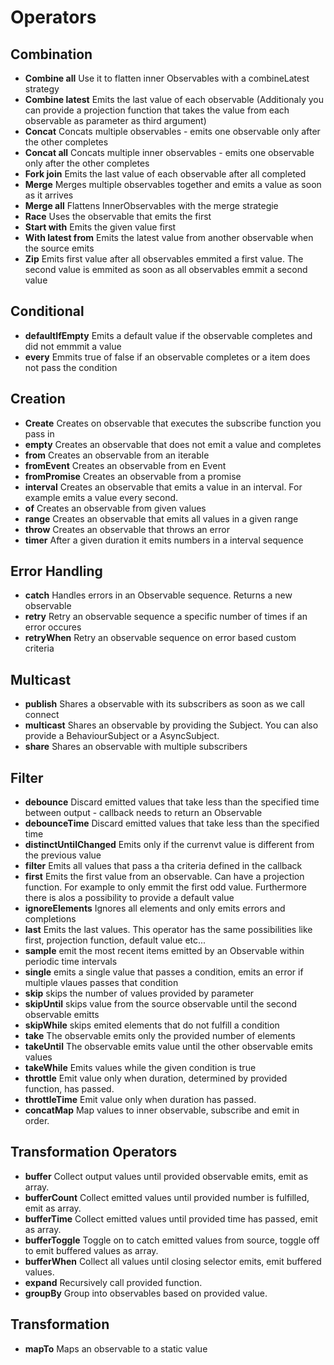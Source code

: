 # Operators
## Combination

- **Combine all** Use it to flatten inner Observables with a combineLatest strategy
- **Combine latest** Emits the last value of each observable (Additionaly you can provide a projection function that takes the value from each observable as parameter as third argument)
- **Concat** Concats multiple observables - emits one observable only after the other completes
- **Concat all** Concats multiple inner observables - emits one observable only after the other completes
- **Fork join** Emits the last value of each observable after all completed
- **Merge** Merges multiple observables together and emits a value as soon as it arrives
- **Merge all** Flattens InnerObservables with the merge strategie
- **Race** Uses the observable that emits the first
- **Start with** Emits the given value first
- **With latest from** Emits the latest value from another observable when the source emits
- **Zip** Emits first value after all observables emmited a first value. The second value is emmited as soon as all observables emmit a second value

## Conditional

- **defaultIfEmpty** Emits a default value if the observable completes and did not emmmit a value
- **every** Emmits true of false if an observable completes or a item does not pass the condition

## Creation

- **Create** Creates on observable that executes the subscribe function you pass in
- **empty** Creates an observable that does not emit a value and completes
- **from** Creates an observable from an iterable
- **fromEvent** Creates an observable from en Event
- **fromPromise** Creates an observable from a promise
- **interval** Creates an observable that emits a value in an interval. For example emits a value every second.
- **of** Creates an observable from given values
- **range** Creates an observable that emits all values in a given range
- **throw** Creates an observable that throws an error
- **timer** After a given duration it emits numbers in a interval sequence

## Error Handling
- **catch** Handles errors in an Observable sequence. Returns a new observable
- **retry** Retry an observable sequence a specific number of times if an error occures
- **retryWhen** Retry an observable sequence on error based custom criteria

## Multicast
- **publish** Shares a observable with its subscribers as soon as we call connect
- **multicast** Shares an observable by providing the Subject. You can also provide a BehaviourSubject or a AsyncSubject.
- **share** Shares an observable with multiple subscribers

## Filter
- **debounce** Discard emitted values that take less than the specified time between output - callback needs to return an Observable
- **debounceTime** Discard emitted values that take less than the specified time
- **distinctUntilChanged** Emits only if the currenvt value is different from the previous value
- **filter** Emits all values that pass a tha criteria defined in the callback
- **first** Emits the first value from an observable. Can have a projection function. For example to only emmit the first odd value. Furthermore there is alos a possibility to provide a default value
- **ignoreElements** Ignores all elements and only emits errors and completions
- **last** Emits the last values. This operator has the same possibilities like first, projection function, default value etc...
- **sample** emit the most recent items emitted by an Observable within periodic time intervals
- **single** emits a single value that passes a condition, emits an error if multiple vlaues passes that condition
- **skip** skips the number of values provided by parameter
- **skipUntil** skips value from the source observable until the second observable emitts
- **skipWhile** skips emited elements that do not fulfill a condition
- **take** The observable emits only the provided number of elements
- **takeUntil** The observable emits value until the other observable emits values
- **takeWhile** Emits values while the given condition is true
- **throttle** Emit value only when duration, determined by provided function, has passed.
- **throttleTime** Emit value only when duration has passed.
- **concatMap** Map values to inner observable, subscribe and emit in order.


## Transformation Operators
- **buffer** Collect output values until provided observable emits, emit as array.
- **bufferCount** Collect emitted values until provided number is fulfilled, emit as array.
- **bufferTime** Collect emitted values until provided time has passed, emit as array.
- **bufferToggle** Toggle on to catch emitted values from source, toggle off to emit buffered values as array.
- **bufferWhen** Collect all values until closing selector emits, emit buffered values.
- **expand** Recursively call provided function.
- **groupBy** Group into observables based on provided value.

## Transformation
- **mapTo** Maps an observable to a static value

